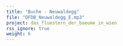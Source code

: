 ```yaml
---
title: "Buche - Neuwaldegg"
file: "DFDB_Neuwaldegg_E.mp3"
project: das_fluestern_der_baeume_in_wien
rss_ignore: true
weight: 6
---
```

